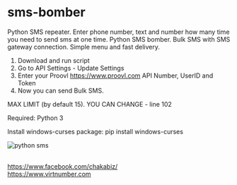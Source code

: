 # sms-bomber
Python SMS repeater. Enter phone number, text and number how many time you need to send sms at one time.
Python SMS bomber. Bulk SMS with SMS gateway connection. Simple menu and fast delivery.

1. Download and run script
2. Go to API Settings - Update Settings
3. Enter your Proovl <a href="https://www.proovl.com" target="_blank">https://www.proovl.com</a> API Number, UserID and Token
4. Now you can send Bulk SMS.


MAX LIMIT (by default 15). YOU CAN CHANGE - line 102

Required: Python 3 

Install windows-curses package: pip install windows-curses

![python sms](https://2.bp.blogspot.com/-1ULEYc-sz04/XObeWIkx40I/AAAAAAAABhk/KdERUE07reAqfW9DswvHCAlFPFuzfStigCLcBGAs/s1600/smsrepeater.gif)


<br>
<a href="https://www.facebook.com/chakabiz" target="_blank">https://www.facebook.com/chakabiz/</a><br>
<a href="https://www.virtnumber.com/freesmsreceive.php" target="_blank">https://www.virtnumber.com</a>
